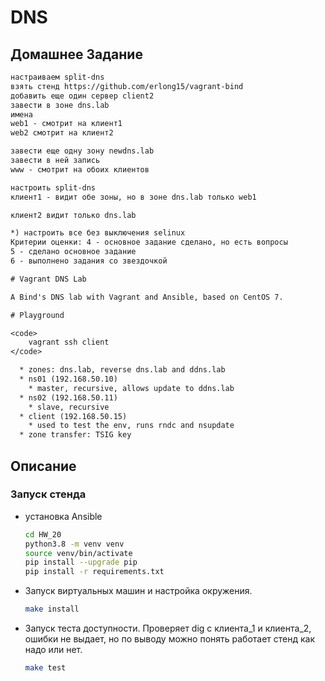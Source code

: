 # DNS

## Домашнее Задание

```txt
настраиваем split-dns
взять стенд https://github.com/erlong15/vagrant-bind
добавить еще один сервер client2
завести в зоне dns.lab
имена
web1 - смотрит на клиент1
web2 смотрит на клиент2

завести еще одну зону newdns.lab
завести в ней запись
www - смотрит на обоих клиентов

настроить split-dns
клиент1 - видит обе зоны, но в зоне dns.lab только web1

клиент2 видит только dns.lab

*) настроить все без выключения selinux
Критерии оценки: 4 - основное задание сделано, но есть вопросы
5 - сделано основное задание
6 - выполнено задания со звездочкой 
```

```txt
# Vagrant DNS Lab

A Bind's DNS lab with Vagrant and Ansible, based on CentOS 7.

# Playground

<code>
    vagrant ssh client
</code>

  * zones: dns.lab, reverse dns.lab and ddns.lab
  * ns01 (192.168.50.10)
    * master, recursive, allows update to ddns.lab
  * ns02 (192.168.50.11)
    * slave, recursive
  * client (192.168.50.15)
    * used to test the env, runs rndc and nsupdate
  * zone transfer: TSIG key
```

## Описание

### Запуск стенда

- установка Ansible

    ```bash
    cd HW_20
    python3.8 -m venv venv
    source venv/bin/activate
    pip install --upgrade pip
    pip install -r requirements.txt
    ```

- Запуск виртуальных машин и настройка окружения.

    ```bash
    make install
    ```

- Запуск теста доступности. Проверяет dig с клиента_1 и клиента_2, ошибки не выдает, но по выводу можно понять работает стенд как надо или нет.

    ```bash
    make test
    ```
